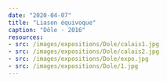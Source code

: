 ```yaml
---
date: "2020-04-07"
title: "Liason équivoque"
caption: "Dôle - 2016"
resources:
- src: /images/expositions/Dole/calais1.jpg
- src: /images/expositions/Dole/calais2.jpg
- src: /images/expositions/Dole/expo.jpg
- src: /images/expositions/Dole/1.jpg
---
```

